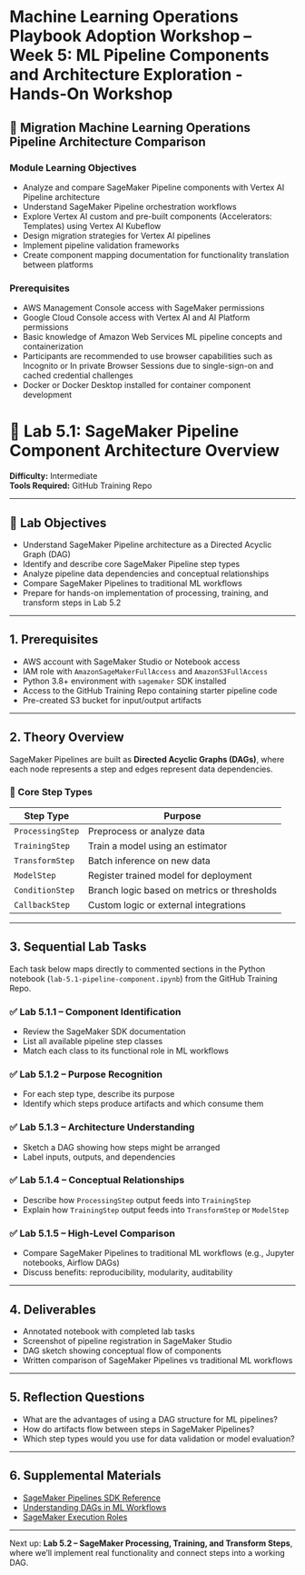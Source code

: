 # Machine Learning Operations Playbook Adoption Workshop – Week 5: ML Pipeline Components and Architecture Exploration - Hands-On Workshop

## 🚀 Migration Machine Learning Operations Pipeline Architecture Comparison
### Module Learning Objectives

- Analyze and compare SageMaker Pipeline components with Vertex AI Pipeline architecture
- Understand SageMaker Pipeline orchestration workflows
- Explore Vertex AI custom and pre-built components (Accelerators: Templates) using Vertex AI Kubeflow
- Design migration strategies for Vertex AI pipelines
- Implement pipeline validation frameworks
- Create component mapping documentation for functionality translation between platforms

### Prerequisites

- AWS Management Console access with SageMaker permissions
- Google Cloud Console access with Vertex AI and AI Platform permissions
- Basic knowledge of Amazon Web Services ML pipeline concepts and containerization
- Participants are recommended to use browser capabilities such as Incognito or In private Browser Sessions due to single-sign-on and cached credential challenges
- Docker or Docker Desktop installed for container component development

# 🧪 Lab 5.1: SageMaker Pipeline Component Architecture Overview

**Difficulty:** Intermediate  
**Tools Required:** GitHub Training Repo 

---

## 🎯 Lab Objectives

- Understand SageMaker Pipeline architecture as a Directed Acyclic Graph (DAG)  
- Identify and describe core SageMaker Pipeline step types  
- Analyze pipeline data dependencies and conceptual relationships  
- Compare SageMaker Pipelines to traditional ML workflows  
- Prepare for hands-on implementation of processing, training, and transform steps in Lab 5.2  

---

## 1. Prerequisites

- AWS account with SageMaker Studio or Notebook access  
- IAM role with `AmazonSageMakerFullAccess` and `AmazonS3FullAccess`  
- Python 3.8+ environment with `sagemaker` SDK installed  
- Access to the GitHub Training Repo containing starter pipeline code  
- Pre-created S3 bucket for input/output artifacts  

---

## 2. Theory Overview

SageMaker Pipelines are built as **Directed Acyclic Graphs (DAGs)**, where each node represents a step and edges represent data dependencies.  

### 🔧 Core Step Types

| Step Type        | Purpose                                      |
|------------------|----------------------------------------------|
| `ProcessingStep` | Preprocess or analyze data                   |
| `TrainingStep`   | Train a model using an estimator             |
| `TransformStep`  | Batch inference on new data                  |
| `ModelStep`      | Register trained model for deployment        |
| `ConditionStep`  | Branch logic based on metrics or thresholds  |
| `CallbackStep`   | Custom logic or external integrations        |

---

## 3. Sequential Lab Tasks

Each task below maps directly to commented sections in the Python notebook (`lab-5.1-pipeline-component.ipynb`) from the GitHub Training Repo.

### ✅ Lab 5.1.1 – Component Identification

- Review the SageMaker SDK documentation  
- List all available pipeline step classes  
- Match each class to its functional role in ML workflows  

### ✅ Lab 5.1.2 – Purpose Recognition

- For each step type, describe its purpose  
- Identify which steps produce artifacts and which consume them  

### ✅ Lab 5.1.3 – Architecture Understanding

- Sketch a DAG showing how steps might be arranged  
- Label inputs, outputs, and dependencies  

### ✅ Lab 5.1.4 – Conceptual Relationships

- Describe how `ProcessingStep` output feeds into `TrainingStep`  
- Explain how `TrainingStep` output feeds into `TransformStep` or `ModelStep`  

### ✅ Lab 5.1.5 – High-Level Comparison

- Compare SageMaker Pipelines to traditional ML workflows (e.g., Jupyter notebooks, Airflow DAGs)  
- Discuss benefits: reproducibility, modularity, auditability  

---

## 4. Deliverables

- Annotated notebook with completed lab tasks  
- Screenshot of pipeline registration in SageMaker Studio  
- DAG sketch showing conceptual flow of components  
- Written comparison of SageMaker Pipelines vs traditional ML workflows  

---

## 5. Reflection Questions

- What are the advantages of using a DAG structure for ML pipelines?  
- How do artifacts flow between steps in SageMaker Pipelines?  
- Which step types would you use for data validation or model evaluation?

---

## 6. Supplemental Materials

- [SageMaker Pipelines SDK Reference](https://docs.aws.amazon.com/sagemaker/latest/dg/pipelines-sdk.html)  
- [Understanding DAGs in ML Workflows](https://aws.amazon.com/blogs/machine-learning/building-ml-pipelines-with-amazon-sagemaker-pipelines/)  
- [SageMaker Execution Roles](https://docs.aws.amazon.com/sagemaker/latest/dg/sagemaker-roles.html)  

---

Next up: **Lab 5.2 – SageMaker Processing, Training, and Transform Steps**, where we’ll implement real functionality and connect steps into a working DAG.

